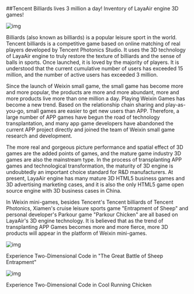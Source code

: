 ##Tencent Billiards lives 3 million a day! Inventory of LayaAir engine 3D games!

![img](http://5b0988e595225.cdn.sohucs.com/images/20180518/5898aa4348e448c79f600cd404193bb3.png)



Billiards (also known as billiards) is a popular leisure sport in the world. Tencent billiards is a competitive game based on online matching of real players developed by Tencent Photonics Studio. It uses the 3D technology of LayaAir engine to truly restore the texture of billiards and the sense of balls in sports. Once launched, it is loved by the majority of players. It is understood that the current cumulative number of users has exceeded 15 million, and the number of active users has exceeded 3 million.

Since the launch of Weixin small game, the small game has become more and more popular, the products are more and more abundant, more and more products live more than one million a day. Playing Weixin Games has become a new trend. Based on the relationship chain sharing and play-as-you-go, small games are easier to get new users than APP. Therefore, a large number of APP games have begun the road of technology transplantation, and many app game developers have abandoned the current APP project directly and joined the team of Weixin small game research and development.

The more real and gorgeous picture performance and spatial effect of 3D games are the added points of games, and the mature game industry 3D games are also the mainstream type. In the process of transplanting APP games and technological transformation, the maturity of 3D engine is undoubtedly an important choice standard for R&D manufacturers. At present, LayaAir engine has many mature 3D HTML5 business games and 3D advertising marketing cases, and it is also the only HTML5 game open source engine with 3D business cases in China.

In Weixin mini-games, besides Tencent's Tencent billiards of Tencent Photonics, Xiamen's cruise leisure sports game "Entrapment of Sheep" and personal developer's Parkour game "Parkour Chicken" are all based on LayaAir's 3D engine technology. It is believed that as the trend of transplanting APP Games becomes more and more fierce, more 3D products will appear in the platform of Weixin mini-games.

![img](http://5b0988e595225.cdn.sohucs.com/images/20180518/e4707e1d34b540408712f28a7c759555.jpeg)

Experience Two-Dimensional Code in "The Great Battle of Sheep Entrapment"

![img](http://5b0988e595225.cdn.sohucs.com/images/20180518/9a196fc152ec4f5ebbf6d41ec615bb33.jpeg)

Experience Two-Dimensional Code in Cool Running Chicken